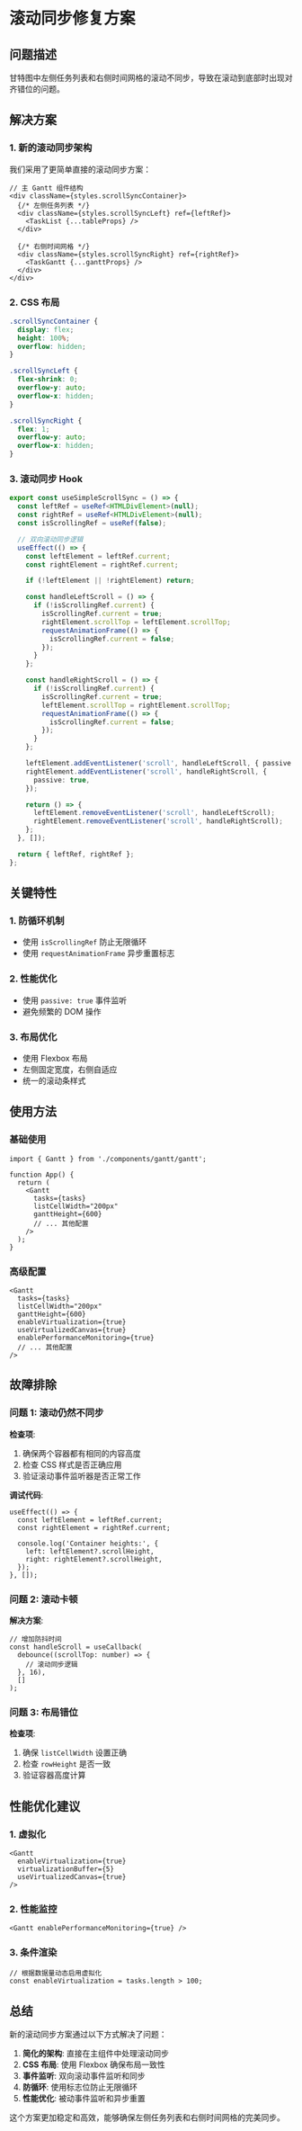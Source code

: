 # 滚动同步修复方案

## 问题描述

甘特图中左侧任务列表和右侧时间网格的滚动不同步，导致在滚动到底部时出现对齐错位的问题。

## 解决方案

### 1. 新的滚动同步架构

我们采用了更简单直接的滚动同步方案：

```tsx
// 主 Gantt 组件结构
<div className={styles.scrollSyncContainer}>
  {/* 左侧任务列表 */}
  <div className={styles.scrollSyncLeft} ref={leftRef}>
    <TaskList {...tableProps} />
  </div>

  {/* 右侧时间网格 */}
  <div className={styles.scrollSyncRight} ref={rightRef}>
    <TaskGantt {...ganttProps} />
  </div>
</div>
```

### 2. CSS 布局

```css
.scrollSyncContainer {
  display: flex;
  height: 100%;
  overflow: hidden;
}

.scrollSyncLeft {
  flex-shrink: 0;
  overflow-y: auto;
  overflow-x: hidden;
}

.scrollSyncRight {
  flex: 1;
  overflow-y: auto;
  overflow-x: hidden;
}
```

### 3. 滚动同步 Hook

```typescript
export const useSimpleScrollSync = () => {
  const leftRef = useRef<HTMLDivElement>(null);
  const rightRef = useRef<HTMLDivElement>(null);
  const isScrollingRef = useRef(false);

  // 双向滚动同步逻辑
  useEffect(() => {
    const leftElement = leftRef.current;
    const rightElement = rightRef.current;

    if (!leftElement || !rightElement) return;

    const handleLeftScroll = () => {
      if (!isScrollingRef.current) {
        isScrollingRef.current = true;
        rightElement.scrollTop = leftElement.scrollTop;
        requestAnimationFrame(() => {
          isScrollingRef.current = false;
        });
      }
    };

    const handleRightScroll = () => {
      if (!isScrollingRef.current) {
        isScrollingRef.current = true;
        leftElement.scrollTop = rightElement.scrollTop;
        requestAnimationFrame(() => {
          isScrollingRef.current = false;
        });
      }
    };

    leftElement.addEventListener('scroll', handleLeftScroll, { passive: true });
    rightElement.addEventListener('scroll', handleRightScroll, {
      passive: true,
    });

    return () => {
      leftElement.removeEventListener('scroll', handleLeftScroll);
      rightElement.removeEventListener('scroll', handleRightScroll);
    };
  }, []);

  return { leftRef, rightRef };
};
```

## 关键特性

### 1. 防循环机制

- 使用 `isScrollingRef` 防止无限循环
- 使用 `requestAnimationFrame` 异步重置标志

### 2. 性能优化

- 使用 `passive: true` 事件监听
- 避免频繁的 DOM 操作

### 3. 布局优化

- 使用 Flexbox 布局
- 左侧固定宽度，右侧自适应
- 统一的滚动条样式

## 使用方法

### 基础使用

```tsx
import { Gantt } from './components/gantt/gantt';

function App() {
  return (
    <Gantt
      tasks={tasks}
      listCellWidth="200px"
      ganttHeight={600}
      // ... 其他配置
    />
  );
}
```

### 高级配置

```tsx
<Gantt
  tasks={tasks}
  listCellWidth="200px"
  ganttHeight={600}
  enableVirtualization={true}
  useVirtualizedCanvas={true}
  enablePerformanceMonitoring={true}
  // ... 其他配置
/>
```

## 故障排除

### 问题 1: 滚动仍然不同步

**检查项**:

1. 确保两个容器都有相同的内容高度
2. 检查 CSS 样式是否正确应用
3. 验证滚动事件监听器是否正常工作

**调试代码**:

```tsx
useEffect(() => {
  const leftElement = leftRef.current;
  const rightElement = rightRef.current;

  console.log('Container heights:', {
    left: leftElement?.scrollHeight,
    right: rightElement?.scrollHeight,
  });
}, []);
```

### 问题 2: 滚动卡顿

**解决方案**:

```tsx
// 增加防抖时间
const handleScroll = useCallback(
  debounce((scrollTop: number) => {
    // 滚动同步逻辑
  }, 16),
  []
);
```

### 问题 3: 布局错位

**检查项**:

1. 确保 `listCellWidth` 设置正确
2. 检查 `rowHeight` 是否一致
3. 验证容器高度计算

## 性能优化建议

### 1. 虚拟化

```tsx
<Gantt
  enableVirtualization={true}
  virtualizationBuffer={5}
  useVirtualizedCanvas={true}
/>
```

### 2. 性能监控

```tsx
<Gantt enablePerformanceMonitoring={true} />
```

### 3. 条件渲染

```tsx
// 根据数据量动态启用虚拟化
const enableVirtualization = tasks.length > 100;
```

## 总结

新的滚动同步方案通过以下方式解决了问题：

1. **简化的架构**: 直接在主组件中处理滚动同步
2. **CSS 布局**: 使用 Flexbox 确保布局一致性
3. **事件监听**: 双向滚动事件监听和同步
4. **防循环**: 使用标志位防止无限循环
5. **性能优化**: 被动事件监听和异步重置

这个方案更加稳定和高效，能够确保左侧任务列表和右侧时间网格的完美同步。
